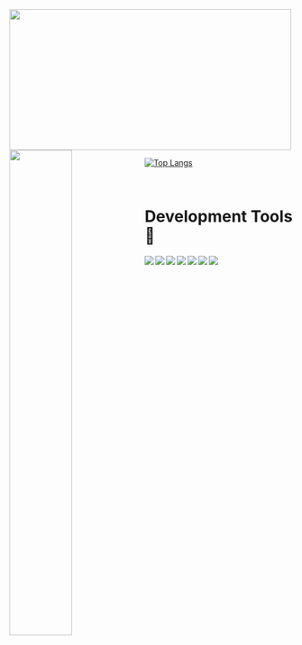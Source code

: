 






<img width= "500" height ="250" src= "https://user-images.githubusercontent.com/100033623/155564387-9c0b924f-f373-4a97-ba3e-79e07d9ed240.gif"/>




<img align = "left" width = "47%" src="https://github-readme-stats.vercel.app/api?username=olwethunciza&show_icons=true&theme=radical"/>

[![Top Langs](https://github-readme-stats.vercel.app/api/top-langs/?username=olwethunciza&langs_count=8)](https://github.com/olwethunciza/github-readme-stats)

<br>

# Development Tools 🔨

<img align = "left" src="https://img.shields.io/badge/css3-%231572B6.svg?style=for-the-badge&logo=css3&logoColor=white"/>
<img align = "left"src="https://img.shields.io/badge/html5-%23E34F26.svg?style=for-the-badge&logo=html5&logoColor=white"/>
<img align = "left" src="https://img.shields.io/badge/javascript-%23323330.svg?style=for-the-badge&logo=javascript&logoColor=%23F7DF1E"/>

<img align = "left" src="https://img.shields.io/badge/tailwindcss-%2338B2AC.svg?style=for-the-badge&logo=tailwind-css&logoColor=white"/>
<img align = "left" src="https://img.shields.io/badge/node.js-6DA55F?style=for-the-badge&logo=node.js&logoColor=white"/>
<img align = "left" src="https://img.shields.io/badge/react-%2320232a.svg?style=for-the-badge&logo=react&logoColor=%2361DAFB"/>
<img src="https://img.shields.io/badge/github-%23121011.svg?style=for-the-badge&logo=github&logoColor=white"/>









